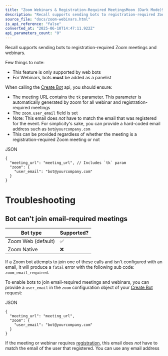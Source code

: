 ```yaml
---
title: "Zoom Webinars & Registration-Required MeetingsMoon (Dark Mode)Sun (Light Mode)"
description: "Recall supports sending bots to registration-required Zoom meetings and webinars. Few things to note: This feature is only supported by web bots For Webinars, bots must be added as a panelist When calling the Create Bot api, you should ensure: The meeting URL contains the tk parameter. This paramete..."
source_file: "docs/zoom-webinars.html"
is_api_reference: "false"
converted_at: "2025-06-10T14:47:11.922Z"
api_parameters_count: "0"
---
```

Recall supports sending bots to registration-required Zoom meetings and webinars.

Few things to note:
- This feature is only supported by web bots
- For Webinars, bots **must** be added as a panelist

When calling the [Create Bot](/reference/bot_create.md) api, you should ensure:
- The meeting URL contains the `tk` parameter. This parameter is automatically generated by zoom for all webinar and registration-required meetings
- The `zoom.user_email` field is set
- Note: This email does *not* have to match the email that was registered for the event. For simplicity's sake, you can provide a hard-coded email address such as `bot@yourcompany.com`
- This can be provided regardless of whether the meeting is a registration-required Zoom meeting or not

JSON

```
{
  "meeting_url": "meeting_url", // Includes `tk` param
  "zoom": {
    "user_email": "bot@yourcompany.com"
  }
}

```

# Troubleshooting

[](#troubleshooting)

## Bot can't join email-required meetings

[](#bot-cant-join-email-required-meetings)

| Bot type | Supported? |
| --- | --- |
| Zoom Web (default) | ✅ |
| Zoom Native | ❌ |

If a Zoom bot attempts to join one of these calls and isn't configured with an email, it will produce a `fatal` error with the following sub code: `zoom_email_required`.

To enable bots to join email-required meetings and webinars, you can provide a `user_email` in the `zoom` configuration object of your [Create Bot](/reference/bot_create.md) request:

JSON

```
{
  "meeting_url": "meeting_url",
  "zoom": {
    "user_email": "bot@yourcompany.com"
  }
}

```

If the meeting or webinar requires [registration](/docs/registration-required-meetings-webinars.md), this email does *not* have to match the email of the user that registered. You can use any email address
